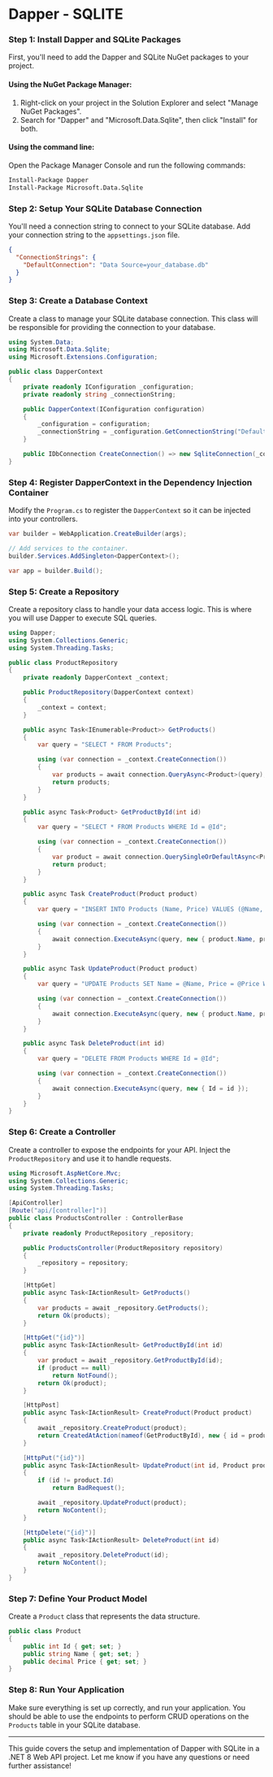 # Dapper - SQLITE

### Step 1: Install Dapper and SQLite Packages

First, you'll need to add the Dapper and SQLite NuGet packages to your project.

#### Using the NuGet Package Manager:
1. Right-click on your project in the Solution Explorer and select "Manage NuGet Packages".
2. Search for "Dapper" and "Microsoft.Data.Sqlite", then click "Install" for both.

#### Using the command line:
Open the Package Manager Console and run the following commands:
```sh
Install-Package Dapper
Install-Package Microsoft.Data.Sqlite
```

### Step 2: Setup Your SQLite Database Connection

You'll need a connection string to connect to your SQLite database. Add your connection string to the `appsettings.json` file.

```json
{
  "ConnectionStrings": {
    "DefaultConnection": "Data Source=your_database.db"
  }
}
```

### Step 3: Create a Database Context

Create a class to manage your SQLite database connection. This class will be responsible for providing the connection to your database.

```csharp
using System.Data;
using Microsoft.Data.Sqlite;
using Microsoft.Extensions.Configuration;

public class DapperContext
{
    private readonly IConfiguration _configuration;
    private readonly string _connectionString;

    public DapperContext(IConfiguration configuration)
    {
        _configuration = configuration;
        _connectionString = _configuration.GetConnectionString("DefaultConnection");
    }

    public IDbConnection CreateConnection() => new SqliteConnection(_connectionString);
}
```

### Step 4: Register DapperContext in the Dependency Injection Container

Modify the `Program.cs` to register the `DapperContext` so it can be injected into your controllers.

```csharp
var builder = WebApplication.CreateBuilder(args);

// Add services to the container.
builder.Services.AddSingleton<DapperContext>();

var app = builder.Build();
```

### Step 5: Create a Repository

Create a repository class to handle your data access logic. This is where you will use Dapper to execute SQL queries.

```csharp
using Dapper;
using System.Collections.Generic;
using System.Threading.Tasks;

public class ProductRepository
{
    private readonly DapperContext _context;

    public ProductRepository(DapperContext context)
    {
        _context = context;
    }

    public async Task<IEnumerable<Product>> GetProducts()
    {
        var query = "SELECT * FROM Products";

        using (var connection = _context.CreateConnection())
        {
            var products = await connection.QueryAsync<Product>(query);
            return products;
        }
    }

    public async Task<Product> GetProductById(int id)
    {
        var query = "SELECT * FROM Products WHERE Id = @Id";

        using (var connection = _context.CreateConnection())
        {
            var product = await connection.QuerySingleOrDefaultAsync<Product>(query, new { Id = id });
            return product;
        }
    }

    public async Task CreateProduct(Product product)
    {
        var query = "INSERT INTO Products (Name, Price) VALUES (@Name, @Price)";

        using (var connection = _context.CreateConnection())
        {
            await connection.ExecuteAsync(query, new { product.Name, product.Price });
        }
    }

    public async Task UpdateProduct(Product product)
    {
        var query = "UPDATE Products SET Name = @Name, Price = @Price WHERE Id = @Id";

        using (var connection = _context.CreateConnection())
        {
            await connection.ExecuteAsync(query, new { product.Name, product.Price, product.Id });
        }
    }

    public async Task DeleteProduct(int id)
    {
        var query = "DELETE FROM Products WHERE Id = @Id";

        using (var connection = _context.CreateConnection())
        {
            await connection.ExecuteAsync(query, new { Id = id });
        }
    }
}
```

### Step 6: Create a Controller

Create a controller to expose the endpoints for your API. Inject the `ProductRepository` and use it to handle requests.

```csharp
using Microsoft.AspNetCore.Mvc;
using System.Collections.Generic;
using System.Threading.Tasks;

[ApiController]
[Route("api/[controller]")]
public class ProductsController : ControllerBase
{
    private readonly ProductRepository _repository;

    public ProductsController(ProductRepository repository)
    {
        _repository = repository;
    }

    [HttpGet]
    public async Task<IActionResult> GetProducts()
    {
        var products = await _repository.GetProducts();
        return Ok(products);
    }

    [HttpGet("{id}")]
    public async Task<IActionResult> GetProductById(int id)
    {
        var product = await _repository.GetProductById(id);
        if (product == null)
            return NotFound();
        return Ok(product);
    }

    [HttpPost]
    public async Task<IActionResult> CreateProduct(Product product)
    {
        await _repository.CreateProduct(product);
        return CreatedAtAction(nameof(GetProductById), new { id = product.Id }, product);
    }

    [HttpPut("{id}")]
    public async Task<IActionResult> UpdateProduct(int id, Product product)
    {
        if (id != product.Id)
            return BadRequest();

        await _repository.UpdateProduct(product);
        return NoContent();
    }

    [HttpDelete("{id}")]
    public async Task<IActionResult> DeleteProduct(int id)
    {
        await _repository.DeleteProduct(id);
        return NoContent();
    }
}
```

### Step 7: Define Your Product Model

Create a `Product` class that represents the data structure.

```csharp
public class Product
{
    public int Id { get; set; }
    public string Name { get; set; }
    public decimal Price { get; set; }
}
```

### Step 8: Run Your Application

Make sure everything is set up correctly, and run your application. You should be able to use the endpoints to perform CRUD operations on the `Products` table in your SQLite database.

---

This guide covers the setup and implementation of Dapper with SQLite in a .NET 8 Web API project. Let me know if you have any questions or need further assistance!